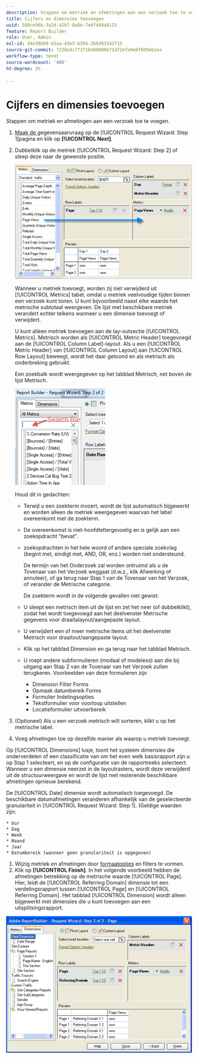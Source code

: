 ```yaml
---
description: Stappen om metriek en afmetingen aan een verzoek toe te voegen.
title: Cijfers en dimensies toevoegen
uuid: 588ce96b-3a2d-42b7-8a8e-7e6f448a0115
feature: Report Builder
role: User, Admin
exl-id: d4e36b69-b5aa-43e5-b394-3b6d93143f15
source-git-commit: 7226b4c77371b486006671d72efa9e0f0d9eb1ea
workflow-type: tm+mt
source-wordcount: '485'
ht-degree: 2%

---
```


# Cijfers en dimensies toevoegen

Stappen om metriek en afmetingen aan een verzoek toe te voegen.

1. [Maak de ](/help/analyze/report-builder/data-requests/data-requests.md) gegevensaanvraag op de  [!UICONTROL Request Wizard: Step 1]pagina en klik op  **[!UICONTROL Next]**.
1. Dubbelklik op de metriek [!UICONTROL Request Wizard: Step 2] of sleep deze naar de gewenste positie.

   ![Stapinfo](assets/adding_metrics.png)

   Wanneer u metriek toevoegt, worden zij niet verwijderd uit [!UICONTROL Metrics] tabel, omdat u metriek veelvoudige tijden binnen een verzoek kunt tonen. U kunt bijvoorbeeld naast elke waarde het metrische subtotaal weergeven. De lijst met beschikbare metriek verandert echter telkens wanneer u een dimensie toevoegt of verwijdert.

   U kunt alleen metriek toevoegen aan de lay-outsectie [!UICONTROL Metrics]. Metrisch worden als [!UICONTROL Metric Header] toegevoegd aan de [!UICONTROL Column Label]-layout. Als u een [!UICONTROL Metric Header] van [!UICONTROL Column Layout] aan [!UICONTROL Row Layout] beweegt, wordt het daar getoond en als metrisch als onderbreking gebruikt.

   Een zoekbalk wordt weergegeven op het tabblad Metrisch, net boven de lijst Metrisch.

   ![](assets/search_bar_metric.png)

   Houd dit in gedachten:

   * Terwijl u een zoekterm invoert, wordt de lijst automatisch bijgewerkt en worden alleen de metriek weergegeven waarvan het label overeenkomt met de zoekterm.
   * De overeenkomst is niet-hoofdlettergevoelig en is gelijk aan een zoekopdracht &quot;bevat&quot;.
   * zoekopdrachten in het hele woord of andere speciale zoekvlag (begint met, eindigt met, AND, OR, enz.) worden niet ondersteund.

      De termijn van het Onderzoek zal worden ontruimd als u de Tovenaar van het Verzoek weggaat (d.w.z., klik Afwerking of annuleer), of ga terug naar Stap 1 van de Tovenaar van het Verzoek, of verander de Metrische categorie.

      De zoekterm wordt in de volgende gevallen niet gewist:

   * U sleept een metrisch item uit de lijst en zet het neer (of dubbelklikt), zodat het wordt toegevoegd aan het deelvenster Metrische gegevens voor draaitalayout/aangepaste layout.
   * U verwijdert een of meer metrische items uit het deelvenster Metrisch voor draaitout/aangepaste layout.
   * Klik op het tabblad Dimension en ga terug naar het tabblad Metrisch.
   * U roept andere subformulieren (modaal of modeless) aan die bij uitgang aan Stap 2 van de Tovenaar van het Verzoek zullen terugkeren. Voorbeelden van deze formulieren zijn

      * Dimension Filter Forms
      * Opmaak datumbereik Forms
      * Formulier Indelingsopties
      * Tekstformulier voor voorloop uitstellen
      * Locatieformulier uitvoerbereik

1. (Optioneel) Als u een verzoek metrisch wilt sorteren, klikt u op het metrische label.
1. Voeg afmetingen toe op dezelfde manier als waarop u metriek toevoegt.

Op [!UICONTROL Dimensions] lusje, toont het systeem dimensies die onderverdelen of een classificatie van om het even welk basisrapport zijn u op Stap 1 selecteert, en op de configuratie van de rapportreeks selecteert. Wanneer u een dimensie neerzet in de layoutrasters, wordt deze verwijderd uit de structuurweergave en wordt de lijst met resterende beschikbare afmetingen opnieuw berekend.

De [!UICONTROL Date] dimensie wordt automatisch toegevoegd. De beschikbare datumafmetingen veranderen afhankelijk van de geselecteerde granulariteit in [!UICONTROL Request Wizard: Step 1]. (Geldige waarden zijn:

    * Uur
    * Dag
    * Week
    * Maand
    * Jaar
    * Datumbereik (wanneer geen granulariteit is opgegeven)

1. Wijzig metriek en afmetingen door [formaatopties](/help/analyze/report-builder/layout/t-format-display-headers.md) en filters te vormen.
1. Klik op **[!UICONTROL Finish]**.
In het volgende voorbeeld hebben de afmetingen betrekking op de metrische waarde [!UICONTROL Page]. Hier, leidt de [!UICONTROL Referring Domain] dimensie tot een verdelingsrapport tussen [!UICONTROL Page] en [!UICONTROL Referring Domain]. Het tabblad [!UICONTROL Dimension] wordt alleen bijgewerkt met dimensies die u kunt toevoegen aan een uitsplitsingsrapport.

![](assets/page_pageview_02.png)
